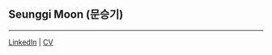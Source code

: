## Seunggi Moon (문승기)
---
[LinkedIn](https://www.linkedin.com/in/seunggi-moon/) | [CV](https://github.com/moon44432/moon44432/blob/main/moon-cv-eng.pdf)
<!--
**moon44432/moon44432** is a ✨ _special_ ✨ repository because its `README.md` (this file) appears on your GitHub profile.

Here are some ideas to get you started:

- 🔭 I’m currently working on ...
- 🌱 I’m currently learning ...
- 👯 I’m looking to collaborate on ...
- 🤔 I’m looking for help with ...
- 💬 Ask me about ...
- 📫 How to reach me: ...
- 😄 Pronouns: ...
- ⚡ Fun fact: ...
-->
